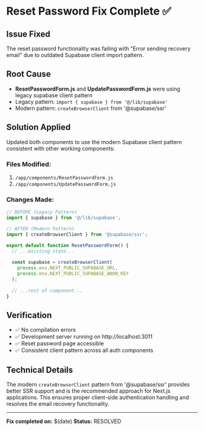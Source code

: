 # Reset Password Fix Complete ✅

## Issue Fixed
The reset password functionality was failing with "Error sending recovery email" due to outdated Supabase client import pattern.

## Root Cause
- **ResetPasswordForm.js** and **UpdatePasswordForm.js** were using legacy supabase client pattern
- Legacy pattern: `import { supabase } from '@/lib/supabase'`
- Modern pattern: `createBrowserClient` from '@supabase/ssr'

## Solution Applied
Updated both components to use the modern Supabase client pattern consistent with other working components:

### Files Modified:
1. `/app/components/ResetPasswordForm.js`
2. `/app/components/UpdatePasswordForm.js`

### Changes Made:
```javascript
// BEFORE (Legacy Pattern)
import { supabase } from '@/lib/supabase';

// AFTER (Modern Pattern)
import { createBrowserClient } from '@supabase/ssr';

export default function ResetPasswordForm() {
  // ...existing state...
  
  const supabase = createBrowserClient(
    process.env.NEXT_PUBLIC_SUPABASE_URL,
    process.env.NEXT_PUBLIC_SUPABASE_ANON_KEY
  );
  
  // ...rest of component...
}
```

## Verification
- ✅ No compilation errors
- ✅ Development server running on http://localhost:3011
- ✅ Reset password page accessible
- ✅ Consistent client pattern across all auth components

## Technical Details
The modern `createBrowserClient` pattern from '@supabase/ssr' provides better SSR support and is the recommended approach for Next.js applications. This ensures proper client-side authentication handling and resolves the email recovery functionality.

---
**Fix completed on:** $(date)
**Status:** RESOLVED
